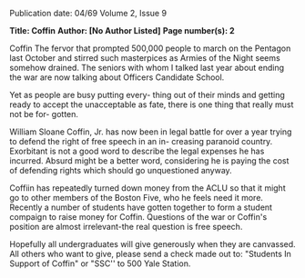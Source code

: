 Publication date: 04/69
Volume 2, Issue 9

**Title: Coffin**
**Author:  [No Author Listed]**
**Page number(s): 2**

Coffin 
The fervor that prompted 500,000 people 
to march on the Pentagon last October 
and stirred such masterpices as Armies of 
the Night seems somehow drained. The 
seniors with whom I talked last year about 
ending the war are now talking about 
Officers Candidate School. 

Yet as people are busy putting every-
thing out of their minds and getting ready 
to accept the unacceptable as fate, there 
is one thing that really must not be for-
gotten. 

William Sloane Coffin, Jr. has now been 
in legal battle for over a year trying to 
defend the right of free speech in an in-
creasing paranoid country. Exorbitant is 
not a good word to describe the legal 
expenses he has incurred. Absurd might 
be a better word, considering he is paying 
the cost of defending rights which should 
go unquestioned anyway. 

Coffiin has repeatedly turned down 
money from the ACLU so that it might go 
to other members of the Boston Five, 
who he feels need it more. Recently a 
number of students have gotten together to 
form a student compaign to raise money 
for Coffin. Questions of the war or Coffin's 
position are almost irrelevant-the real 
question is free speech. 

Hopefully all undergraduates will give 
generously when they are canvassed. All 
others who want to give, please send a 
check made out to: "Students In Support 
of Coffin" or "SSC'' to 500 Yale Station.
